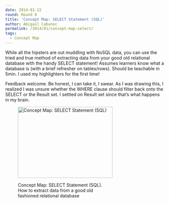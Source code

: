 ```yaml
---
date: 2014-01-22
round: Round 8
title: 'Concept Map: SELECT Statement (SQL)'
author: Abigail Cabunoc
permalink: /2014/01/concept-map-select/
tags:
  - Concept Map
---
```

While all the hipsters are out muddling with NoSQL data, you can use the tried and true method of extracting data from your good old relational database with the handy SELECT statement! Assumes learners know what a database is (with a brief refresher on tables/rows). Should be teachable in 5min. I used my highlighters for the first time!

Feedback welcome. Be honest, I can take it, I swear. As I was drawing this, I realized I was unsure whether the WHERE clause should filter back onto the SELECT or the Result set. I settled on Result set since that&#8217;s what happens in my brain.<figure id="attachment_5584" style="width: 300px;" class="wp-caption alignnone">

[<img class="size-medium wp-image-5584 " alt="Concept Map: SELECT Statement (SQL)" src="/training-course/uploads/2014/01/photo-300x225.jpg" width="300" height="225" />][1]<figcaption class="wp-caption-text">Concept Map: SELECT Statement (SQL). How to extract data from a good old fashioned relational database</figcaption></figure> 
&nbsp;

&nbsp;

 [1]: /training-course/uploads/2014/01/photo.jpg
